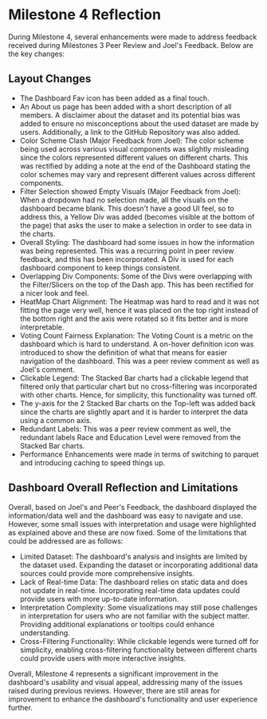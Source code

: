 # Milestone 4 Reflection

During Milestone 4, several enhancements were made to address feedback received during Milestones 3 Peer Review and Joel's Feedback. Below are the key changes:

## Layout Changes
- The Dashboard Fav icon has been added as a final touch.
- An About us page has been added with a short description of all members. A disclaimer about the dataset and its potential bias was added to ensure no misconceptions about the used dataset are made by users. Additionally, a link to the GitHub Repository was also added.
- Color Scheme Clash (Major Feedback from Joel): The color scheme being used across various visual components was slightly misleading since the colors represented different values on different charts. This was rectified by adding a note at the end of the Dashboard stating the color schemes may vary and represent different values across different components.
- Filter Selection showed Empty Visuals (Major Feedback from Joel): When a dropdown had no selection made, all the visuals on the dashboard became blank. This doesn't have a good UI feel, so to address this, a Yellow Div was added (becomes visible at the bottom of the page) that asks the user to make a selection in order to see data in the charts.
- Overall Styling: The dashboard had some issues in how the information was being represented. This was a recurring point in peer review feedback, and this has been incorporated. A Div is used for each dashboard component to keep things consistent.
- Overlapping Div Components: Some of the Divs were overlapping with the Filter/Slicers on the top of the Dash app. This has been rectified for a nicer look and feel.
- HeatMap Chart Alignment: The Heatmap was hard to read and it was not fitting the page very well, hence it was placed on the top right instead of the bottom right and the axis were rotated so it fits better and is more interpretable.
- Voting Count Fairness Explanation: The Voting Count is a metric on the dashboard which is hard to understand. A on-hover definition icon was introduced to show the definition of what that means for easier navigation of the dashboard. This was a peer review comment as well as Joel's comment.
- Clickable Legend: The Stacked Bar charts had a clickable legend that filtered only that particular chart but no cross-filtering was incorporated with other charts. Hence, for simplicity, this functionality was turned off.
- The y-axis for the 2 Stacked Bar charts on the Top-left was added back since the charts are slightly apart and it is harder to interpret the data using a common axis.
- Redundant Labels: This was a peer review comment as well, the redundant labels Race and Education Level were removed from the Stacked Bar charts.
- Performance Enhancements were made in terms of switching to parquet and introducing caching to speed things up.

## Dashboard Overall Reflection and Limitations

Overall, based on Joel's and Peer's Feedback, the dashboard displayed the information/data well and the dashboard was easy to navigate and use. However, some small issues with interpretation and usage were highlighted as explained above and these are now fixed. Some of the limitations that could be addressed are as follows:

- Limited Dataset: The dashboard's analysis and insights are limited by the dataset used. Expanding the dataset or incorporating additional data sources could provide more comprehensive insights.
- Lack of Real-time Data: The dashboard relies on static data and does not update in real-time. Incorporating real-time data updates could provide users with more up-to-date information.
- Interpretation Complexity: Some visualizations may still pose challenges in interpretation for users who are not familiar with the subject matter. Providing additional explanations or tooltips could enhance understanding.
- Cross-Filtering Functionality: While clickable legends were turned off for simplicity, enabling cross-filtering functionality between different charts could provide users with more interactive insights.

Overall, Milestone 4 represents a significant improvement in the dashboard's usability and visual appeal, addressing many of the issues raised during previous reviews. However, there are still areas for improvement to enhance the dashboard's functionality and user experience further.
